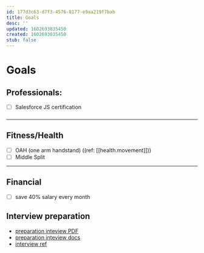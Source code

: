 ```yaml
---
id: 177d3c63-d7f3-4576-8177-e9aa219f7bab
title: Goals
desc: ''
updated: 1602693035450
created: 1602693035450
stub: false
---
```

# Goals

## Professionals:
- [ ] Salesforce JS certification
### 
---
## Fitness/Health
- [ ] OAH (one arm handstand) ((ref: [[health.movement]]))
- [ ] Middle Split
---
## Financial
- [ ] save 40% salary every month

## Interview preparation
- [preparation inteview PDF](assets/pdfs/YourGuideToInterviewSuccess_Revolent_Oct20.pdf)
- [preparation inteview docs](https://drive.google.com/drive/folders/1sME0MtCQb2Nw6nz4v6zJJEuvjkK_sPzk)
- [interview ref](https://docs.google.com/spreadsheets/d/1ieyZnP5jozQmreKCsmiHyB8T8-Rsvy38Fh0jRS8u4RM/edit#gid=1432441885)
